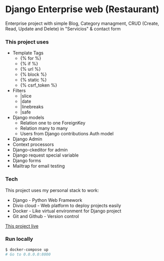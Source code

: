 # Django Enterprise web (Restaurant)

Enterprise project with simple Blog, Category managment, CRUD (Create, Read, Update and Delete) 
in "Servicios" & contact form

### This project uses

* Template Tags
  * {% for %}
  * {% if %}
  * {% url %}
  * {% block %}
  * {% static %}
  * {% csrf_token %}
* Filters
  * |slice
  * |date
  * |linebreaks
  * |safe
* Django models
  * Relation one to one ForeignKey
  * Relation many to many
  * Users from Django contributions Auth model
* Django Admin
* Context processors
* Django-ckeditor for admin
* Django request special variable
* Django forms
* Mailtrap for email testing

### Tech

This project uses my personal stack to work:

* Django - Python Web Framework
* Divio cloud - Web platform to deploy projects easily
* Docker - Like virtual environment for Django project
* Git and Github - Version control

[This project live](https://enterprise-web.us.aldryn.io/)

### Run locally

``````sh
$ docker-compose up
# Go to 0.0.0.0:8000
``````
